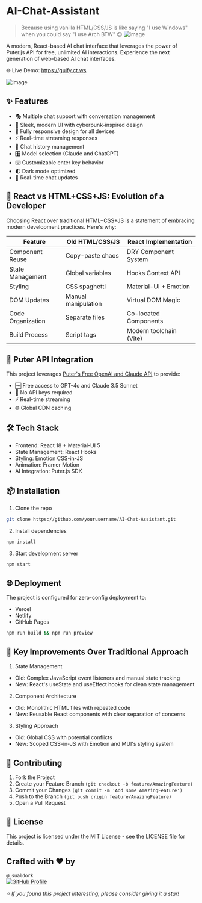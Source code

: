 # AI-Chat-Assistant
> Because using vanilla HTML/CSS/JS is like saying "I use Windows" when you could say "I use Arch BTW" 😉
![image](https://github.com/user-attachments/assets/bc15e912-346b-4bec-8641-8c19802c93f1)


A modern, React-based AI chat interface that leverages the power of Puter.js API for free, unlimited AI interactions. Experience the next generation of web-based AI chat interfaces. 

🌐 Live Demo: https://guify.ct.ws

  ![image](https://github.com/user-attachments/assets/a46b0c45-4394-44b2-ac50-a43021f8647e)


## ✨ Features
- 🎭 Multiple chat support with conversation management
- 🎨 Sleek, modern UI with cyberpunk-inspired design
- 📱 Fully responsive design for all devices
- ⚡ Real-time streaming responses
- 🔄 Chat history management
- 🎛️ Model selection (Claude and ChatGPT)
- ⌨️ Customizable enter key behavior
- 🌓 Dark mode optimized
- 🔄 Real-time chat updates

## 🚀 React vs HTML+CSS+JS: Evolution of a Developer
Choosing React over traditional HTML+CSS+JS is a statement of embracing modern development practices. Here's why:
<div align="center">

| Feature               | Old HTML/CSS/JS          | React Implementation     |
|-----------------------|--------------------------|--------------------------|
| Component Reuse       | Copy-paste chaos         | DRY Component System     |
| State Management      | Global variables         | Hooks Context API        |
| Styling               | CSS spaghetti            | Material-UI + Emotion    |
| DOM Updates           | Manual manipulation      | Virtual DOM Magic        |
| Code Organization     | Separate files           | Co-located Components    |
| Build Process         | Script tags              | Modern toolchain (Vite)  |
</div>

## 🤖 Puter API Integration
This project leverages [Puter's Free OpenAI and Claude API](https://developer.puter.com/tutorials/free-unlimited-openai-api/) to provide:

- 🆓 Free access to GPT-4o and Claude 3.5 Sonnet
- 🔑 No API keys required
- ⚡ Real-time streaming
- 🌐 Global CDN caching

## 🛠️ Tech Stack
- Frontend: React 18 + Material-UI 5
- State Management: React Hooks
- Styling: Emotion CSS-in-JS
- Animation: Framer Motion
- AI Integration: Puter.js SDK

## 📦 Installation
1. Clone the repo
```bash
git clone https://github.com/yourusername/AI-Chat-Assistant.git
```
2. Install dependencies
```bash
npm install
```
3. Start development server
```bash
npm start
```

## 🌐 Deployment
The project is configured for zero-config deployment to:
- Vercel
- Netlify
- GitHub Pages
```bash
npm run build && npm run preview
```

## 🎯 Key Improvements Over Traditional Approach
1. State Management
- Old: Complex JavaScript event listeners and manual state tracking
- New: React's useState and useEffect hooks for clean state management
2. Component Architecture
- Old: Monolithic HTML files with repeated code
- New: Reusable React components with clear separation of concerns
3. Styling Approach
- Old: Global CSS with potential conflicts
- New: Scoped CSS-in-JS with Emotion and MUI's styling system

## 🤝 Contributing
1. Fork the Project
2. Create your Feature Branch `(git checkout -b feature/AmazingFeature)`
3. Commit your Changes `(git commit -m 'Add some AmazingFeature')`
4. Push to the Branch `(git push origin feature/AmazingFeature)`
5. Open a Pull Request

## 📝 License
This project is licensed under the MIT License - see the LICENSE file for details.

## Crafted with ❤️ by
`@usualdork` <br>
[![GitHub Profile](https://img.shields.io/badge/GitHub-Profile-black?style=flat&logo=github)](https://github.com/usualdork)

*⭐️ If you found this project interesting, please consider giving it a star!*

